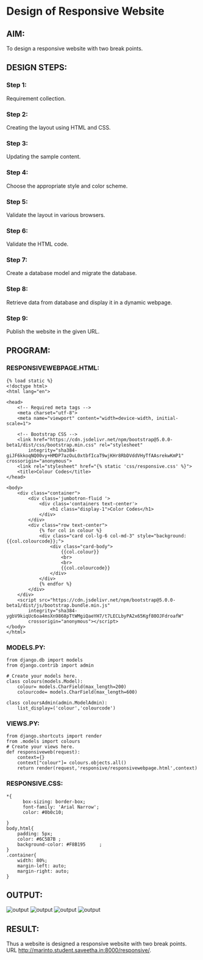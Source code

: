 # Design of Responsive Website
## AIM:
To design a responsive website with two break points.

## DESIGN STEPS:
### Step 1: 
Requirement collection.
### Step 2:
Creating the layout using HTML and CSS.
### Step 3:
Updating the sample content.
### Step 4:
Choose the appropriate style and color scheme.
### Step 5:
Validate the layout in various browsers.
### Step 6:
Validate the HTML code.
### Step 7:
Create a database model and migrate the database.
### Step 8:
Retrieve data from database and display it in a dynamic webpage.
### Step 9:
Publish the website in the given URL.

## PROGRAM:
### RESPONSIVEWEBPAGE.HTML:
```
{% load static %}
<!doctype html>
<html lang="en">

<head>
    <!-- Required meta tags -->
    <meta charset="utf-8">
    <meta name="viewport" content="width=device-width, initial-scale=1">

    <!-- Bootstrap CSS -->
    <link href="https://cdn.jsdelivr.net/npm/bootstrap@5.0.0-beta1/dist/css/bootstrap.min.css" rel="stylesheet"
        integrity="sha384-giJF6kkoqNQ00vy+HMDP7azOuL0xtbfIcaT9wjKHr8RbDVddVHyTfAAsrekwKmP1" crossorigin="anonymous">
    <link rel="stylesheet" href="{% static 'css/responsive.css' %}">
    <title>Colour Codes</title>
</head>

<body>
    <div class="container">
        <div class='jumbotron-fluid '>
            <div class='containers text-center'>
                <h1 class="display-1">Color Codes</h1>
            </div>
        </div>
        <div class="row text-center">
            {% for col in colour %}
            <div class="card col-lg-6 col-md-3" style="background:{{col.colourcode}};"> 
                <div class="card-body">
                    {{col.colour}}
                    <br>
                    <br>
                    {{col.colourcode}}
                </div>
            </div>
            {% endfor %}
        </div>
    </div>
    <script src="https://cdn.jsdelivr.net/npm/bootstrap@5.0.0-beta1/dist/js/bootstrap.bundle.min.js"
        integrity="sha384-ygbV9kiqUc6oa4msXn9868pTtWMgiQaeYH7/t7LECLbyPA2x65Kgf80OJFdroafW"
        crossorigin="anonymous"></script>
</body>
</html>
```
### MODELS.PY:
```
from django.db import models
from django.contrib import admin

# Create your models here.
class colours(models.Model):
    colour= models.CharField(max_length=200)
    colourcode= models.CharField(max_length=600)

class coloursAdmin(admin.ModelAdmin):
    list_display=('colour','colourcode')
```
### VIEWS.PY:
```
from django.shortcuts import render
from .models import colours
# Create your views here.
def responsiveweb(request):
    context={}
    context["colour"]= colours.objects.all()  
    return render(request,'responsive/responsivewebpage.html',context)
```
### RESPONSIVE.CSS:
```
*{
      box-sizing: border-box;
      font-family: 'Arial Narrow';
      color: #0b0c10;
      
}
body,html{
    padding: 5px;
    color: #6C5B7B ;
    background-color: #F8B195     ;
}
.container{
    width: 80%;
    margin-left: auto;
    margin-right: auto;
}
```

## OUTPUT:
![output](./static/images/resp.png)
![output](./static/images/mob.jpg)
![output](./static/images/tablet.png)
![output](./static/images/admin.png)


## RESULT:
Thus a website is designed  a responsive website with two break points. 
URL http://marinto.student.saveetha.in:8000/responsive/.